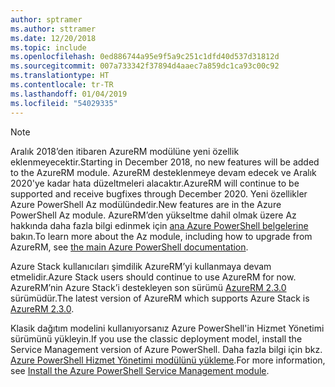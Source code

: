 ```yaml
---
author: sptramer
ms.author: sttramer
ms.date: 12/20/2018
ms.topic: include
ms.openlocfilehash: 0ed886744a95e9f5a9c251c1dfd40d537d31812d
ms.sourcegitcommit: 007a733342f37894d4aaec7a859dc1ca93c00c92
ms.translationtype: HT
ms.contentlocale: tr-TR
ms.lasthandoff: 01/04/2019
ms.locfileid: "54029335"
---
```

> [!NOTE]
> 
> <span data-ttu-id="76318-101">Aralık 2018’den itibaren AzureRM modülüne yeni özellik eklenmeyecektir.</span><span class="sxs-lookup"><span data-stu-id="76318-101">Starting in December 2018, no new features will be added to the AzureRM module.</span></span> <span data-ttu-id="76318-102">AzureRM desteklenmeye devam edecek ve Aralık 2020'ye kadar hata düzeltmeleri alacaktır.</span><span class="sxs-lookup"><span data-stu-id="76318-102">AzureRM will continue to be supported and receive bugfixes through December 2020.</span></span> <span data-ttu-id="76318-103">Yeni özellikler Azure PowerShell Az modülündedir.</span><span class="sxs-lookup"><span data-stu-id="76318-103">New features are in the Azure PowerShell Az module.</span></span> <span data-ttu-id="76318-104">AzureRM’den yükseltme dahil olmak üzere Az hakkında daha fazla bilgi edinmek için [ana Azure PowerShell belgelerine](/powershell/azure) bakın.</span><span class="sxs-lookup"><span data-stu-id="76318-104">To learn more about the Az module, including how to upgrade from AzureRM, see [the main Azure PowerShell documentation](/powershell/azure).</span></span>
>
> <span data-ttu-id="76318-105">Azure Stack kullanıcıları şimdilik AzureRM’yi kullanmaya devam etmelidir.</span><span class="sxs-lookup"><span data-stu-id="76318-105">Azure Stack users should continue to use AzureRM for now.</span></span> <span data-ttu-id="76318-106">AzureRM’nin Azure Stack’i destekleyen son sürümü [AzureRM 2.3.0](/powershell/azure/azurerm?view=azurermps-2.3.0) sürümüdür.</span><span class="sxs-lookup"><span data-stu-id="76318-106">The latest version of AzureRM which supports Azure Stack is [AzureRM 2.3.0](/powershell/azure/azurerm?view=azurermps-2.3.0).</span></span>
>
> <span data-ttu-id="76318-107">Klasik dağıtım modelini kullanıyorsanız Azure PowerShell'in Hizmet Yönetimi sürümünü yükleyin.</span><span class="sxs-lookup"><span data-stu-id="76318-107">If you use the classic deployment model, install the Service Management version of Azure PowerShell.</span></span>
> <span data-ttu-id="76318-108">Daha fazla bilgi için bkz. [Azure PowerShell Hizmet Yönetimi modülünü yükleme](/powershell/azure/servicemanagement/install-azure-ps).</span><span class="sxs-lookup"><span data-stu-id="76318-108">For more information, see [Install the Azure PowerShell Service Management module](/powershell/azure/servicemanagement/install-azure-ps).</span></span>
